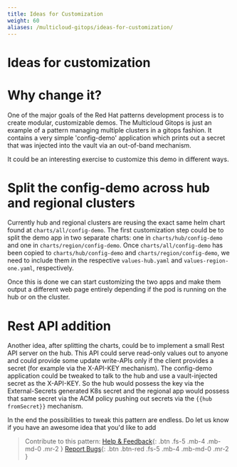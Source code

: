 ```yaml
---
title: Ideas for Customization
weight: 60
aliases: /multicloud-gitops/ideas-for-customization/
---
```


# Ideas for customization

# Why change it?

One of the major goals of the Red Hat patterns development process is to create modular, customizable demos. The Multicloud Gitops is just an example of a pattern managing multiple clusters in a gitops fashion. It contains a very simple 'config-demo' application which prints out a secret that was injected into the vault via an out-of-band mechanism.

It could be an interesting exercise to customize this demo in different ways.

# Split the config-demo across hub and regional clusters

Currently hub and regional clusters are reusing the exact same helm chart found at `charts/all/config-demo`. The first customization step could be to split the demo app in two separate charts: one in `charts/hub/config-demo` and one in `charts/region/config-demo`. Once `charts/all/config-demo` has been copied to `charts/hub/config-demo` and `charts/region/config-demo`, we need to include them in the respective `values-hub.yaml` and `values-region-one.yaml`, respectively.

Once this is done we can start customizing the two apps and make them output a different web page entirely depending if the pod is running on the hub or on the cluster.

# Rest API addition

Another idea, after splitting the charts, could be to implement a small Rest API server on the hub. This API could serve read-only values out to anyone and could provide some update write-APIs only if the client provides a secret (for example via the X-API-KEY mechanism). The config-demo application could be tweaked to talk to the hub and use a vault-injected secret as the X-API-KEY. So the hub would possess the key via the External-Secrets generated K8s secret and the regional app would possess that same secret via the ACM policy pushing out secrets via the `{{hub fromSecret}}` mechanism.

In the end the possibilities to tweak this pattern are endless. Do let us know if you have an awesome idea that you'd like to add

>Contribute to this pattern:
[Help & Feedback](https://groups.google.com/g/hybrid-cloud-patterns){: .btn .fs-5 .mb-4 .mb-md-0 .mr-2 }
[Report Bugs](https://github.com/hybrid-cloud-patterns/multicloud-gitops/issues){: .btn .btn-red .fs-5 .mb-4 .mb-md-0 .mr-2 }
